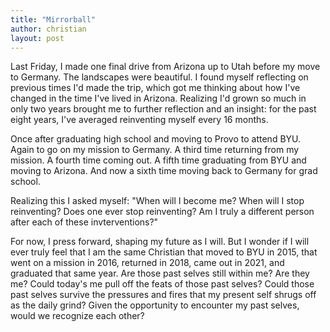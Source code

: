 ```yaml
---
title: "Mirrorball"
author: christian
layout: post
---
```



Last Friday, I made one final drive from Arizona up to Utah before my move to Germany. The landscapes were beautiful. I found myself reflecting on previous times I'd made the trip, which got me thinking about how I've changed in the time I've lived in Arizona. Realizing I'd grown so much in only two years brought me to further reflection and an insight: for the past eight years, I've averaged reinventing myself every 16 months.

Once after graduating high school and moving to Provo to attend BYU. Again to go on my mission to Germany. A third time returning from my mission. A fourth time coming out. A fifth time graduating from BYU and moving to Arizona. And now a sixth time moving back to Germany for grad school.

Realizing this I asked myself: "When will I become me? When will I stop reinventing? Does one ever stop reinventing? Am I truly a different person after each of these invterventions?"

For now, I press forward, shaping my future as I will. But I wonder if I will ever truly feel that I am the same Christian that moved to BYU in 2015, that went on a mission in 2016, returned in 2018, came out in 2021, and graduated that same year. Are those past selves still within me? Are they me? Could today's me pull off the feats of those past selves? Could those past selves survive the pressures and fires that my present self shrugs off as the daily grind? Given the opportunity to encounter my past selves, would we recognize each other?